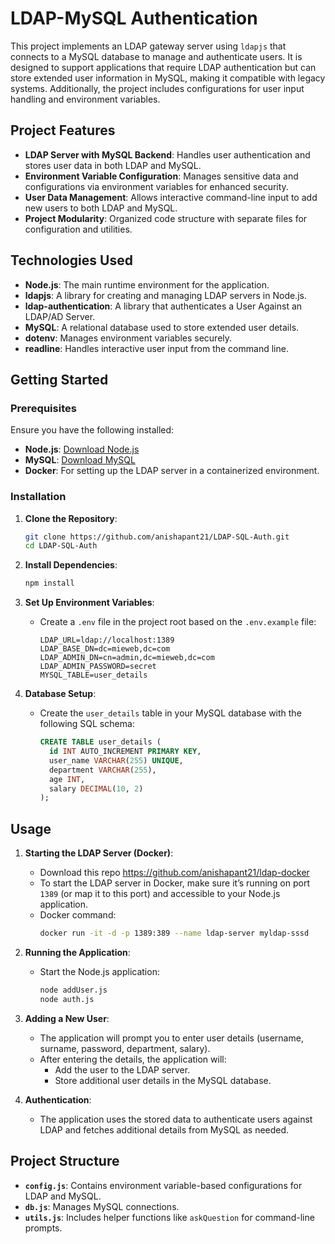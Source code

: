 # LDAP-MySQL Authentication

This project implements an LDAP gateway server using `ldapjs` that connects to a MySQL database to manage and authenticate users. It is designed to support applications that require LDAP authentication but can store extended user information in MySQL, making it compatible with legacy systems. Additionally, the project includes configurations for user input handling and environment variables.

## Project Features

- **LDAP Server with MySQL Backend**: Handles user authentication and stores user data in both LDAP and MySQL.
- **Environment Variable Configuration**: Manages sensitive data and configurations via environment variables for enhanced security.
- **User Data Management**: Allows interactive command-line input to add new users to both LDAP and MySQL.
- **Project Modularity**: Organized code structure with separate files for configuration and utilities.

## Technologies Used

- **Node.js**: The main runtime environment for the application.
- **ldapjs**: A library for creating and managing LDAP servers in Node.js.
- **ldap-authentication**: A library that authenticates a User Against an LDAP/AD Server.
- **MySQL**: A relational database used to store extended user details.
- **dotenv**: Manages environment variables securely.
- **readline**: Handles interactive user input from the command line.

## Getting Started

### Prerequisites

Ensure you have the following installed:

- **Node.js**: [Download Node.js](https://nodejs.org)
- **MySQL**: [Download MySQL](https://dev.mysql.com/downloads/)
- **Docker**: For setting up the LDAP server in a containerized environment.

### Installation

1. **Clone the Repository**:
   ```bash
   git clone https://github.com/anishapant21/LDAP-SQL-Auth.git
   cd LDAP-SQL-Auth
   ```

2. **Install Dependencies**:
   ```bash
   npm install
   ```

3. **Set Up Environment Variables**:
   - Create a `.env` file in the project root based on the `.env.example` file:
     ```dotenv
     LDAP_URL=ldap://localhost:1389
     LDAP_BASE_DN=dc=mieweb,dc=com
     LDAP_ADMIN_DN=cn=admin,dc=mieweb,dc=com
     LDAP_ADMIN_PASSWORD=secret
     MYSQL_TABLE=user_details
     ```

4. **Database Setup**:
   - Create the `user_details` table in your MySQL database with the following SQL schema:
     ```sql
     CREATE TABLE user_details (
       id INT AUTO_INCREMENT PRIMARY KEY,
       user_name VARCHAR(255) UNIQUE,
       department VARCHAR(255),
       age INT,
       salary DECIMAL(10, 2)
     );
     ```

## Usage

1. **Starting the LDAP Server (Docker)**:
   
   - Download this repo https://github.com/anishapant21/ldap-docker 
   - To start the LDAP server in Docker, make sure it’s running on port `1389` (or map it to this port) and accessible to your Node.js application.
   - Docker command:
     ```bash
     docker run -it -d -p 1389:389 --name ldap-server myldap-sssd
     ```

2. **Running the Application**:
   - Start the Node.js application:
     ```bash
     node addUser.js
     node auth.js
     ```

3. **Adding a New User**:
   - The application will prompt you to enter user details (username, surname, password, department, salary).
   - After entering the details, the application will:
     - Add the user to the LDAP server.
     - Store additional user details in the MySQL database.

4. **Authentication**:
   - The application uses the stored data to authenticate users against LDAP and fetches additional details from MySQL as needed.

## Project Structure

- **`config.js`**: Contains environment variable-based configurations for LDAP and MySQL.
- **`db.js`**: Manages MySQL connections.
- **`utils.js`**: Includes helper functions like `askQuestion` for command-line prompts.
